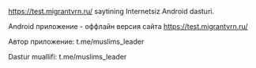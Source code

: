 https://test.migrantvrn.ru/ saytining Internetsiz Android dasturi.


Android приложение - оффлайн версия сайта https://test.migrantvrn.ru/

Автор приложение:  t.me/muslims_leader


Dastur muallifi:   t.me/muslims_leader
